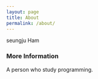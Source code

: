 ```yaml
---
layout: page
title: About
permalink: /about/
---
```


seungju Ham

### More Information

A person who study programming.